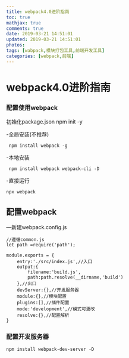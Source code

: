 ```yaml
---
title: webpack4.0进阶指南
toc: true
mathjax: true
comments: true
date: 2019-03-21 14:51:01
updated: 2019-03-21 14:51:01
photos:
tags: [wabpack,模块打包工具,前端开发工具]
categories: [webpack,前端]
---
```


# webpack4.0进阶指南

### 配置使用webpack
初始化package.json
npm init -y

-全局安装(不推荐)
```
 npm install webpack -g
```

-本地安装

```
 npm install webpack webpack-cli -D
```

-直接运行
```
npx webpack
```

## 配置webpack
—新建webpack.config.js
```
//遵循common.js
let path =require('path');

module.exports = {
    entry:'./src/index.js',//入口
    output:{
        filename:'build.js',
        path:path.resolve(__dirname,'build')
    },//出口
    devServer:{},//开发服务器
    module:{},//模块配置
    plugins:[],//插件配置
    mode:'development',//模式可更改
    resolve:{},//配置解析
}
```

### 配置开发服务器
```
npm install webpack-dev-server -D
```